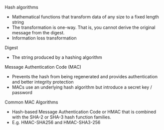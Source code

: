 
Hash algorithms
- Mathematical functions that transform data of any size to a fixed length string
- The transformation is one-way. That is, you cannot derive the original message from the digest.
- Information loss transformation

Digest
- The string produced by a hashing algorithm

Message Authentication Code (MAC)
- Prevents the hash from being regenerated and provides authentication and better integrity protection
- MACs use an underlying hash algorithm but introduce a secret key / password

Common MAC Algorithms
- Hash-based Message Authentication Code or HMAC that is combined with the SHA-2 or SHA-3 hash function families.
- E.g. HMAC-SHA256 and HMAC-SHA3-256

